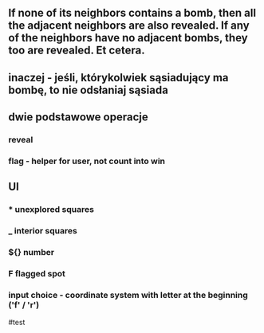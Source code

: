 ## If none of its neighbors contains a bomb, then all the adjacent neighbors are also revealed. If any of the neighbors have no adjacent bombs, they too are revealed. Et cetera.

## inaczej - jeśli, którykolwiek sąsiadujący ma bombę, to nie odsłaniaj sąsiada

## dwie podstawowe operacje
### reveal
### flag - helper for user, not count into win

## UI
### * unexplored squares
### _ interior squares
### ${} number
### F flagged spot
### input choice - coordinate system with letter at the beginning ('f' / 'r')

#test